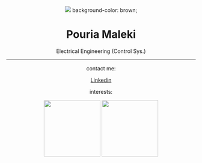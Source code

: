 <div align="center">
  <img src="https://github.com/pouria-maleki/pouria-maleki/assets/61584820/75f33538-0fa9-42d4-9c5b-34055789b614">
background-color: brown;
  <h1>Pouria Maleki</h1>
  <p>Electrical Engineering (Control Sys.) </p>
  <hr>
  <p>contact me: </p>
  <a href="https://www.linkedin.com/in/pouria-maleki/">Linkedin</a>
  <p>interests:</p>
  <img src="https://github.com/pouria-maleki/pouria-maleki/assets/61584820/212b0e1a-ac0b-474f-a26b-8fe286d10351" style="width:150px">
  <img src="https://github.com/pouria-maleki/pouria-maleki/assets/61584820/945ceb3f-184c-4092-ad83-7e2b2da36ff6" style="width:150px">

</div>
